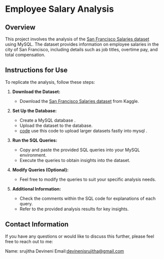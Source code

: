# Employee Salary Analysis

## Overview

This project involves the analysis of the [San Francisco Salaries dataset](https://www.kaggle.com/datasets/aakarkale/sf-salaries-dataset) using MySQL. The dataset provides information on employee salaries in the city of San Francisco, including details such as job titles, overtime pay, and total compensation.


## Instructions for Use

To replicate the analysis, follow these steps:

1. **Download the Dataset:**
   - Download the [San Francisco Salaries dataset](https://www.kaggle.com/datasets/aakarkale/sf-salaries-dataset) from Kaggle.

2. **Set Up the Database:**
   - Create a MySQL database .
   - Upload the dataset to the database.
   - [code](https://github.com/srujithadevineni11/code_to_upload_dataset_fastly_into_sql/blob/main/code_to_run_sql_fastly.ipynb) use this code to upload larger datasets fastly into mysql .

3. **Run the SQL Queries:**
   - Copy and paste the provided SQL queries into your MySQL environment.
   - Execute the queries to obtain insights into the dataset.

4. **Modify Queries (Optional):**
   - Feel free to modify the queries to suit your specific analysis needs.

5. **Additional Information:**
   - Check the comments within the SQL code for explanations of each query.
   - Refer to the provided analysis results for key insights.

## Contact Information

If you have any questions or would like to discuss this further, please feel free to reach out to me:

Name: srujitha Devineni
Email:devinenisrujitha@gmail.com
